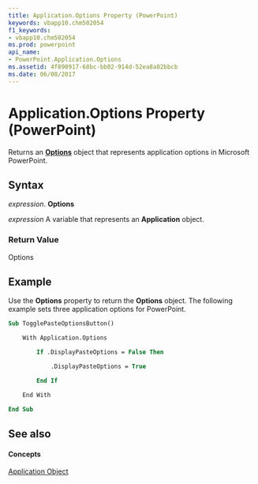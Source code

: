 ```yaml
---
title: Application.Options Property (PowerPoint)
keywords: vbapp10.chm502054
f1_keywords:
- vbapp10.chm502054
ms.prod: powerpoint
api_name:
- PowerPoint.Application.Options
ms.assetid: 4f890917-68bc-bb02-914d-52ea8a82bbcb
ms.date: 06/08/2017
---
```



# Application.Options Property (PowerPoint)

Returns an  **[Options](PowerPoint.Options.md)** object that represents application options in Microsoft PowerPoint.


## Syntax

 _expression_. **Options**

 _expression_ A variable that represents an **Application** object.


### Return Value

Options


## Example

Use the  **Options** property to return the **Options** object. The following example sets three application options for PowerPoint.


```vb
Sub TogglePasteOptionsButton()

    With Application.Options

        If .DisplayPasteOptions = False Then

            .DisplayPasteOptions = True

        End If

    End With

End Sub
```


## See also


#### Concepts


[Application Object](PowerPoint.Application.md)


